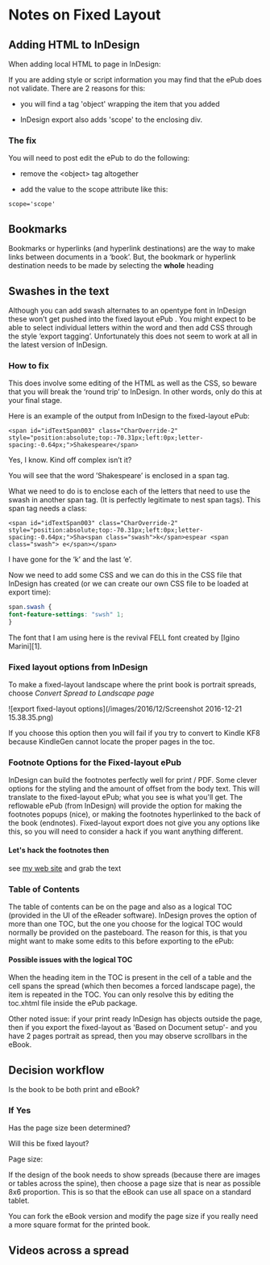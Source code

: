 # Notes on Fixed Layout

## Adding HTML to InDesign

When adding local HTML to page in InDesign:

If you are adding style or script information you may find that the ePub does not validate. There are 2 reasons for this:

- you will find a tag 'object' wrapping the item that you added

- InDesign export also adds 'scope' to the enclosing div.

### The fix

You will need to post edit the ePub to do the following:

- remove the \<object\> tag altogether

- add the value to the scope attribute like this:

`scope='scope'`

## Bookmarks

Bookmarks or hyperlinks (and hyperlink destinations) are the way to make links between documents in a ‘book’. But, the bookmark or hyperlink destination needs to be made by selecting the **whole** heading

## Swashes in the text

Although you can add swash alternates to an opentype font in InDesign these won’t get pushed into the fixed layout ePub . You might expect to be able to select individual letters within the word and then add CSS through the style ‘export tagging’. Unfortunately this does not seem to work at all in the latest version of InDesign.

### How to fix

This does involve some editing of the HTML as well as the CSS, so beware that you will break the ‘round trip’ to InDesign. In other words, only do this at your final stage.

Here is an example of the output from InDesign to the fixed-layout ePub:


`<span id="idTextSpan003" class="CharOverride-2" style="position:absolute;top:-70.31px;left:0px;letter-spacing:-0.64px;">Shakespeare</span>`

Yes, I know. Kind off complex isn’t it?

You will see that the word ’Shakespeare’ is enclosed in a span tag.

What we need to do is to enclose each of the letters that need to use the swash in another span tag. (It is perfectly legitimate to nest span tags). This span tag needs a class:


`<span id="idTextSpan003" class="CharOverride-2" style="position:absolute;top:-70.31px;left:0px;letter-spacing:-0.64px;">Sha<span class="swash">k</span>espear <span class="swash"> e</span></span>`


I have gone for the ‘k’ and the last ‘e’.

Now we need to add some CSS and we can do this in the CSS file that InDesign has created (or we can create our own CSS file to be loaded at export time):
  

```css
span.swash {
font-feature-settings: "swsh" 1;
}
```

The font that I am using here is the revival FELL font created by [Igino Marini][1].

### Fixed layout options from InDesign

To make a fixed-layout landscape where the print book is portrait spreads, choose _Convert Spread to Landscape page_

![export fixed-layout options](/images/2016/12/Screenshot 2016-12-21 15.38.35.png)

If you choose this option then you will fail if you try to convert to Kindle KF8 because KindleGen cannot locate the proper pages in the toc.

### Footnote Options for the Fixed-layout ePub

InDesign can build the footnotes perfectly well for print / PDF. Some clever options for the styling and the amount of offset from the body text. This will translate to the fixed-layout ePub; what you see is what you'll get. The reflowable ePub (from InDesign) will provide the option for making the footnotes popups (nice), or making the footnotes hyperlinked to the back of the book (endnotes). Fixed-layout export does not give you any options like this, so you will need to consider a hack if you want anything different.

#### Let's hack the footnotes then

see [my web site](http://www.pagetoscreen.net/journal/item/footnotes_in_the_fixed_layout_epub) and grab the text

### Table of Contents

The table of contents can be on the page and also as a logical TOC (provided in the UI of the eReader software). InDesign proves the option of more than one TOC, but the one you choose for the logical TOC would normally be provided on the pasteboard. The reason for this, is that you might want to make some edits to this before exporting to the ePub:

#### Possible issues with the logical TOC

When the heading item in the TOC is present in the cell of a table and the cell spans the spread (which then becomes a forced landscape page), the item is repeated in the TOC. You can only resolve this by editing the toc.xhtml file inside the ePub package.

Other noted issue: if your print ready InDesign has objects outside the page, then if you export the fixed-layout as 'Based on Document setup'- and you have 2 pages portrait as spread, then you may observe scrollbars in the eBook.

## Decision workflow

Is the book to be both print and eBook?
### If Yes

Has the page size been determined?

Will this be fixed layout?

Page size:

If the design of the book needs to show spreads (because there are images or tables across the spine), then choose a page size that is near as possible 8x6 proportion. This is so that the eBook can use all space on a standard tablet.

  

You can fork the eBook version and modify the page size if you really need a more square format for the printed book.

  

## Videos across a spread